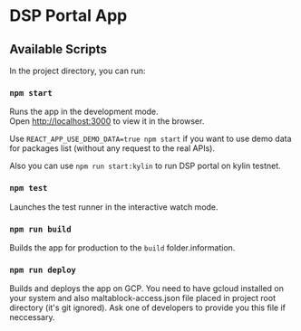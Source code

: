 # DSP Portal App

## Available Scripts

In the project directory, you can run:

### `npm start`

Runs the app in the development mode.<br>
Open [http://localhost:3000](http://localhost:3000) to view it in the browser.

Use `REACT_APP_USE_DEMO_DATA=true npm start` if you want to use demo data for packages list
(without any request to the real APIs).

Also you can use `npm run start:kylin` to run DSP portal on kylin testnet.

### `npm test`

Launches the test runner in the interactive watch mode.

### `npm run build`

Builds the app for production to the `build` folder.information.

### `npm run deploy`

Builds and deploys the app on GCP. You need to have gcloud installed on your system
and also maltablock-access.json file placed in project root directory (it's git ignored).
Ask one of developers to provide you this file if neccessary.
